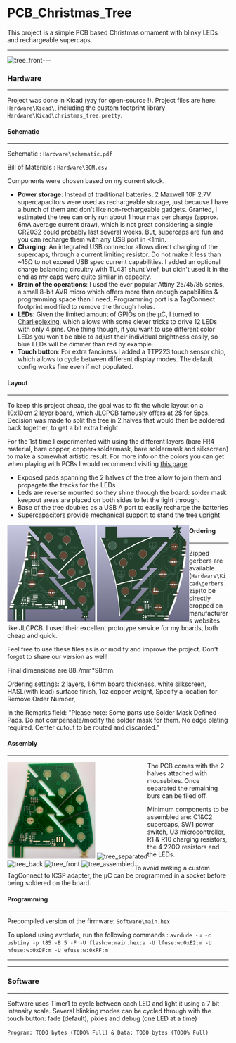 # PCB_Christmas_Tree
This project is a simple PCB based Christmas ornament with blinky LEDs and rechargeable supercaps.

---
<div style="float:left;"> 
    <img src="img/tree_front.jpg" width="400" alt="tree_front" text-align: center/>
</div> 
---

### Hardware

---

Project was done in Kicad (yay for open-source !). Project files are here: ```Hardware\Kicad\```, including the custom footprint library ```Hardware\Kicad\christmas_tree.pretty```.


#### Schematic

---

Schematic : ```Hardware\schematic.pdf```

Bill of Materials : ```Hardware\BOM.csv```

Components were chosen based on my current stock. 
* **Power storage**: Instead of traditional batteries, 2 Maxwell 10F 2.7V supercapacitors were used as rechargeable storage, just because I have a bunch of them and don't like non-rechargeable gadgets. Granted, I estimated the tree can only run about 1 hour max per charge (approx. 6mA average current draw), which is not great considering a single CR2032 could probably last several weeks. But, supercaps are fun and you can recharge them with any USB port in <1min.
* **Charging**: An integrated USB connector allows direct charging of the supercaps, through a current limiting resistor. Do not make it less than ~15Ω to not exceed USB spec current capabilities. I added an optional charge balancing circuitry with TL431 shunt Vref, but didn't used it in the end as my caps were quite similar in capacity.
* **Brain of the operations**: I used the ever popular Attiny 25/45/85 series, a small 8-bit AVR micro which offers more than enough capabilities & programming space than I need. Programming port is a TagConnect footprint modified to remove the through holes.
* **LEDs**: Given the limited amount of GPIOs on the µC, I turned to [Charlieplexing](https://en.wikipedia.org/wiki/Charlieplexing), which allows with some clever tricks to drive 12 LEDs with only 4 pins. One thing though, if you want to use different color LEDs you won't be able to adjust their individual brightness easily, so blue LEDs will be dimmer than red by example.
* **Touch button**: For extra fanciness I added a TTP223 touch sensor chip, which allows to cycle between different display modes. The default config works fine even if not populated.


#### Layout

---

To keep this project cheap, the goal was to fit the whole layout on a 10x10cm 2 layer board, which JLCPCB famously offers at 2$ for 5pcs. Decision was made to split the tree in 2 halves that would then be soldered back together, to get a bit extra height. 

For the 1st time I experimented with using the different layers (bare FR4 material, bare copper, copper+soldermask, bare soldermask and silkscreen) to make a somewhat artistic result. For more info on the colors you can get when playing with PCBs I would recommend visiting [this page](https://github.com/Hanqaqa/PCB_Color_Palette).

- Exposed pads spanning the 2 halves of the tree allow to join them and propagate the tracks for the LEDs
- Leds are reverse mounted so they shine through the board: solder mask keepout areas are placed on both sides to let the light through.
- Base of the tree doubles as a USB A port to easily recharge the batteries
- Supercapacitors provide mechanical support to stand the tree upright

<div style="float:left;"> 
    <img src="img/3Dview_front.png" width="200" alt="PCB 3D view front" text-align: left/>
    <img src="img/3Dview_back.png" width="210" alt="PCB 3D view back" text-align: right/>
</div> 


#### Ordering

---

Zipped gerbers are available (```Hardware\Kicad\gerbers.zip```)to be directly dropped on manufacturers websites like JLCPCB. I used their excellent prototype service for my boards, both cheap and quick.

Feel free to use these files as is or modify and improve the project. Don't forget to share our version as well!

Final dimensions are 88.7mm*98mm.

Ordering settings: 2 layers, 1.6mm board thickness, white silkscreen, HASL(with lead) surface finish, 1oz copper weight, Specify a location for Remove Order Number,

In the Remarks field: "Please note: Some parts use Solder Mask Defined Pads. Do not compensate/modify the solder mask for them. No edge plating required. Center cutout to be routed and discarded."

#### Assembly

---

<div style="float:left;"> 
    <img src="img/tree_panel.jpg" width="200" alt="tree_panel" text-align: left/>
    <img src="img/tree_separated.jpg" width="287" alt="tree_separated" text-align: right/>
</div> 
The PCB comes with the 2 halves attached with mousebites. Once separated the remaining burs can be filed off.
<div style="float:left;"> 
    <img src="img/tree_back.jpg" width="200" alt="tree_back" text-align: left/>
    <img src="img/tree_front.jpg" width="197" alt="tree_front" text-align: center/>
    <img src="img/tree_assembled.jpg" width="204" alt="tree_assembled" text-align: right/>
</div> 

Minimum components to be assembled are: C1&C2 supercaps, SW1 power switch, U3 microcontroller, R1 & R10 charging resistors, the 4 220Ω resistors and the LEDs.

To avoid making a custom TagConnect to ICSP adapter, the µC can be programmed in a socket before being soldered on the board.


#### Programming

---

Precompiled version of the firmware: ```Software\main.hex```

To upload using avrdude, run the following commands : `avrdude -u -c usbtiny -p t85 -B 5 -F -U flash:w:main.hex:a -U lfuse:w:0xE2:m -U hfuse:w:0xDF:m -U efuse:w:0xFF:m`

---
---

### Software

---

Software uses Timer1 to cycle between each LED and light it using a 7 bit intensity scale. Several blinking modes can be cycled through with the touch button: fade (default), pixies and debug (one LED at a time)

```Program: TODO bytes (TODO% Full) & Data: TODO bytes (TODO% Full)```

